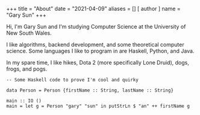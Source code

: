 +++
title = "About"
date = "2021-04-09"
aliases = []
[ author ]
  name = "Gary Sun"
+++


Hi, I'm Gary Sun and I'm studying Computer Science at the University of New South Wales. 

I like algorithms, backend development, and some theoretical computer science. Some languages I like to program in are Haskell, Python, and Java.

In my spare time, I like hikes, Dota 2 (more specifically Lone Druid), dogs, frogs, and pogs.

```
-- Some Haskell code to prove I'm cool and quirky

data Person = Person {firstName :: String, lastName :: String}

main :: IO ()
main = let g = Person "gary" "sun" in putStrLn $ "an" ++ firstName g
```
